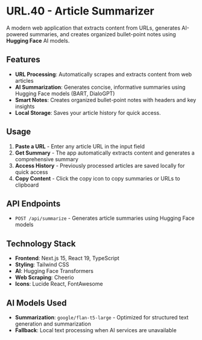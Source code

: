 # URL.40 - Article Summarizer

A modern web application that extracts content from URLs, generates AI-powered summaries, and creates organized bullet-point notes using **Hugging Face** AI models.

## Features

- **URL Processing**: Automatically scrapes and extracts content from web articles
- **AI Summarization**: Generates concise, informative summaries using Hugging Face models (BART, DialoGPT)
- **Smart Notes**: Creates organized bullet-point notes with headers and key insights
- **Local Storage**: Saves your article history for quick access.

## Usage

1. **Paste a URL** - Enter any article URL in the input field
2. **Get Summary** - The app automatically extracts content and generates a comprehensive summary
3. **Access History** - Previously processed articles are saved locally for quick access
4. **Copy Content** - Click the copy icon to copy summaries or URLs to clipboard

## API Endpoints

- `POST /api/summarize` - Generates article summaries using Hugging Face models

## Technology Stack

- **Frontend**: Next.js 15, React 19, TypeScript
- **Styling**: Tailwind CSS
- **AI**: Hugging Face Transformers
- **Web Scraping**: Cheerio
- **Icons**: Lucide React, FontAwesome

## AI Models Used

- **Summarization**: `google/flan-t5-large` - Optimized for structured text generation and summarization
- **Fallback**: Local text processing when AI services are unavailable
